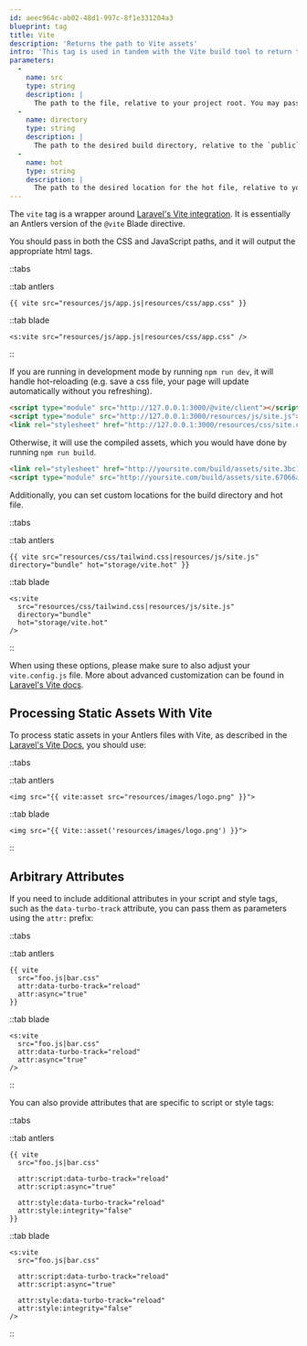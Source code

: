 ```yaml
---
id: aeec964c-ab02-48d1-997c-8f1e331204a3
blueprint: tag
title: Vite
description: 'Returns the path to Vite assets'
intro: 'This tag is used in tandem with the Vite build tool to return the path to CSS and JavaScript files.'
parameters:
  -
    name: src
    type: string
    description: |
      The path to the file, relative to your project root. You may pass multiple files and paths.
  -
    name: directory
    type: string
    description: |
      The path to the desired build directory, relative to the `public` directory. Defaults to `build`.
  -
    name: hot
    type: string
    description: |
      The path to the desired location for the hot file, relative to your project root. Defaults to `public/hot`.
---
```

The `vite` tag is a wrapper around [Laravel's Vite integration](https://laravel.com/docs/vite). It is essentially an Antlers version of the `@vite` Blade directive.

You should pass in both the CSS and JavaScript paths, and it will output the appropriate html tags.

::tabs

::tab antlers
```antlers
{{ vite src="resources/js/app.js|resources/css/app.css" }}
```
::tab blade
```blade
<s:vite src="resources/js/app.js|resources/css/app.css" />
```
::

If you are running in development mode by running `npm run dev`, it will handle hot-reloading (e.g. save a css file, your page will update automatically without you refreshing).

```html
<script type="module" src="http://127.0.0.1:3000/@vite/client"></script>
<script type="module" src="http://127.0.0.1:3000/resources/js/site.js"></script>
<link rel="stylesheet" href="http://127.0.0.1:3000/resources/css/site.css"/>
```

Otherwise, it will use the compiled assets, which you would have done by running `npm run build`.

```html
<link rel="stylesheet" href="http://yoursite.com/build/assets/site.3bc13c9b.css"/>
<script type="module" src="http://yoursite.com/build/assets/site.67066a5d.js"></script>
```

Additionally, you can set custom locations for the build directory and hot file.

::tabs

::tab antlers
```antlers
{{ vite src="resources/css/tailwind.css|resources/js/site.js" directory="bundle" hot="storage/vite.hot" }}
```
::tab blade
```blade
<s:vite
  src="resources/css/tailwind.css|resources/js/site.js"
  directory="bundle"
  hot="storage/vite.hot"
/>
```
::

When using these options, please make sure to also adjust your `vite.config.js` file. More about advanced customization can be found in [Laravel's Vite docs](https://laravel.com/docs/12.x/vite#advanced-customization).

## Processing Static Assets With Vite

To process static assets in your Antlers files with Vite, as described in the [Laravel's Vite Docs](https://laravel.com/docs/master/vite#blade-processing-static-assets), you should use:

::tabs

::tab antlers
```antlers
<img src="{{ vite:asset src="resources/images/logo.png" }}">
```
::tab blade
```blade
<img src="{{ Vite::asset('resources/images/logo.png') }}">
```
::

## Arbitrary Attributes

If you need to include additional attributes in your script and style tags, such as the `data-turbo-track` attribute, you can pass them as parameters using the `attr:` prefix:

::tabs

::tab antlers
```antlers
{{ vite
  src="foo.js|bar.css"
  attr:data-turbo-track="reload"
  attr:async="true"
}}
```
::tab blade
```blade
<s:vite
  src="foo.js|bar.css"
  attr:data-turbo-track="reload"
  attr:async="true"
/>
```
::

You can also provide attributes that are specific to script or style tags:

::tabs

::tab antlers
```antlers
{{ vite
  src="foo.js|bar.css"

  attr:script:data-turbo-track="reload"
  attr:script:async="true"

  attr:style:data-turbo-track="reload"
  attr:style:integrity="false"
}}
```
::tab blade
```blade
<s:vite
  src="foo.js|bar.css"

  attr:script:data-turbo-track="reload"
  attr:script:async="true"

  attr:style:data-turbo-track="reload"
  attr:style:integrity="false"
/>
```
::